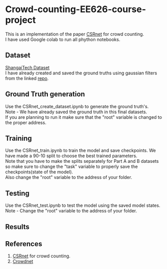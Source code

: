 # Crowd-counting-EE626-course-project

This is an implementation of the paper [CSRnet](https://arxiv.org/abs/1802.10062) for crowd counting.\
I have used Google colab to run all phython notebooks.

## Dataset

[ShangaiTech Dataset](https://drive.google.com/drive/folders/1bKs3w-KfFgyweDwVGpAR_QzCEuz6jm2q?usp=sharing)\
I have already created and saved the ground truths using gaussian filters from the linked [repo](https://github.com/davideverona/deep-crowd-counting_crowdnet\n).

## Ground Truth generation 
Use the CSRnet_create_dataset.ipynb to generate the ground truth's.\
Note - We have already saved the ground truth in this final datasets.\
If you are planning to run it make sure that the "root" variable is changed to the proper address. 

## Training
Use the CSRnet_train.ipynb to train the model and save checkpoints. We have made a 90-10 split to choose the best trained parameters.\
Note that you have to make the splits separately for Part A and B datasets so make sure to change the "task" variable to properly save the checkpoints(state of the model).\
Also change the "root" variable to the address of your folder.

## Testing
Use the CSRnet_test.ipynb to test the model using the saved model states.\
Note - Change the "root" variable to the address of your folder.

## Results

## References

1. [CSRnet](https://arxiv.org/abs/1802.10062) for crowd counting.
2. [Crowdnet](https://github.com/davideverona/deep-crowd-counting_crowdnet\n)
